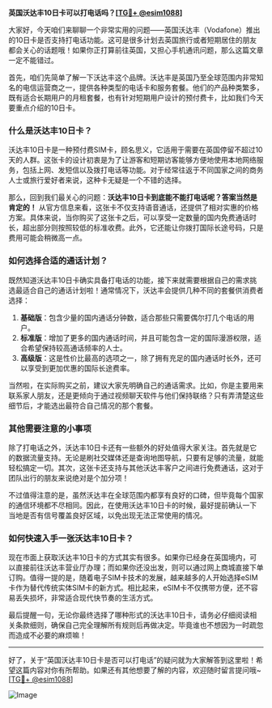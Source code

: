 **英国沃达丰10日卡可以打电话吗？[[TG💪+ @esim1088](https://t.me/s/esim1088)]**

大家好，今天咱们来聊聊一个非常实用的问题——英国沃达丰（Vodafone）推出的10日卡是否支持打电话功能。这可是很多计划去英国旅行或者短期居住的朋友都会关心的话题哦！如果你正打算前往英国，又担心手机通讯问题，那么这篇文章一定不能错过。

首先，咱们先简单了解一下沃达丰这个品牌。沃达丰是英国乃至全球范围内非常知名的电信运营商之一，提供各种类型的电话卡和服务套餐。他们的产品种类繁多，既有适合长期用户的月租套餐，也有针对短期用户设计的预付费卡，比如我们今天要重点介绍的10日卡。

### **什么是沃达丰10日卡？**

沃达丰10日卡是一种预付费SIM卡，顾名思义，它适用于需要在英国停留不超过10天的人群。这张卡的设计初衷是为了让游客和短期访客能够方便地使用本地网络服务，包括上网、发短信以及拨打电话等功能。对于经常往返于不同国家之间的商务人士或旅行爱好者来说，这种卡无疑是一个不错的选择。

那么，回到我们最关心的问题：**沃达丰10日卡到底能不能打电话呢？答案当然是肯定的！** 从官方信息来看，这张卡不仅支持语音通话，还提供了相对实惠的价格方案。具体来说，当你购买了这张卡之后，可以享受一定数量的国内免费通话时长，超出部分则按照较低的标准收费。此外，它还能让你拨打国际长途号码，只是费用可能会稍微高一点。

### **如何选择合适的通话计划？**

既然知道沃达丰10日卡确实具备打电话的功能，接下来就需要根据自己的需求挑选最适合自己的通话计划啦！通常情况下，沃达丰会提供几种不同的套餐供消费者选择：

1. **基础版**：包含少量的国内通话分钟数，适合那些只需要偶尔打几个电话的用户。
2. **标准版**：增加了更多的国内通话时间，并且可能包含一定的国际漫游权限，适合希望保持较高通话频率的人士。
3. **高级版**：这是性价比最高的选项之一，除了拥有充足的国内通话时长外，还可以享受到更加优惠的国际长途费率。

当然啦，在实际购买之前，建议大家先明确自己的通话需求。比如，你是主要用来联系家人朋友，还是更倾向于通过视频聊天软件与他们保持联络？只有弄清楚这些细节后，才能选出最符合自己情况的那个套餐。

### **其他需要注意的小事项**

除了打电话之外，沃达丰10日卡还有一些额外的好处值得大家关注。首先就是它的数据流量支持。无论是刷社交媒体还是查询地图导航，只要有足够的流量，就能轻松搞定一切。其次，这张卡还支持与其他沃达丰客户之间进行免费通话，这对于团队出行的朋友来说绝对是个加分项！

不过值得注意的是，虽然沃达丰在全球范围内都享有良好的口碑，但毕竟每个国家的通信环境都不尽相同。因此，在使用沃达丰10日卡的时候，最好提前确认一下当地是否有信号覆盖良好区域，以免出现无法正常使用的情况。

### **如何快速入手一张沃达丰10日卡？**

现在市面上获取沃达丰10日卡的方式其实有很多。如果你已经身在英国境内，可以直接前往沃达丰营业厅办理；而如果你还没出发，则可以通过网上商城直接下单订购。值得一提的是，随着电子SIM卡技术的发展，越来越多的人开始选择eSIM卡作为替代传统实体SIM卡的新方式。相比起来，eSIM卡不仅携带方便，还不容易丢失损坏，非常适合现代快节奏的生活方式。

最后提醒一句，无论你最终选择了哪种形式的沃达丰10日卡，请务必仔细阅读相关条款细则，确保自己完全理解所有规则后再做决定。毕竟谁也不想因为一时疏忽而造成不必要的麻烦嘛！

---

好了，关于“英国沃达丰10日卡是否可以打电话”的疑问就为大家解答到这里啦！希望这篇内容对你有所帮助。如果还有其他想要了解的内容，欢迎随时留言提问哦~ [[TG💪+ @esim1088](https://t.me/s/esim1088)]  

![Image](https://i.postimg.cc/4NQfJmqS/Snipaste-2025-05-13-00-14-12.png)